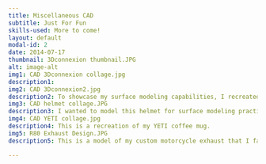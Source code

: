 ```yaml
---
title: Miscellaneous CAD
subtitle: Just For Fun 
skills-used: More to come!
layout: default
modal-id: 2
date: 2014-07-17
thumbnail: 3Dconnexion thumbnail.JPG
alt: image-alt
img1: CAD 3Dconnexion collage.jpg
description1:
img2: CAD 3Dconnexion2.jpg
description2: To showcase my surface modeling capabilities, I recreated the 3D mouse I use for CAD modeling. 
img3: CAD helmet collage.JPG
description3: I wanted to model this helmet for surface modeling practice. 
img4: CAD YETI collage.jpg
description4: This is a recreation of my YETI coffee mug.
img5: R80 Exhaust Design.JPG
description5: This is a model of my custom motorcycle exhaust that I fabricated from stainless steel. 

---
```

